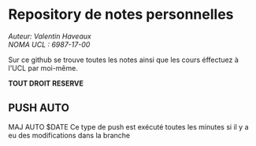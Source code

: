 # Repository de notes personnelles 
_Auteur: Valentin Haveaux_  
_NOMA UCL : 6987-17-00_

Sur ce github se trouve toutes les notes ainsi que les cours éffectuez à l'UCL par moi-même.

**TOUT DROIT RESERVE**

## PUSH AUTO
MAJ AUTO $DATE
    Ce type de push est exécuté toutes les minutes si il y a eu des modifications dans la branche


